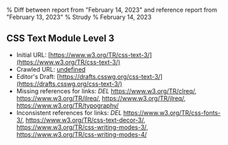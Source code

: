 % Diff between report from "February 14, 2023" and reference report from "February 13, 2023"
% Strudy
% February 14, 2023

## CSS Text Module Level 3

- Initial URL: [https://www.w3.org/TR/css-text-3/](https://www.w3.org/TR/css-text-3/)
- Crawled URL: [undefined](undefined)
- Editor's Draft: [https://drafts.csswg.org/css-text-3/](https://drafts.csswg.org/css-text-3/)
- Missing references for links: *DEL* https://www.w3.org/TR/clreq/, https://www.w3.org/TR/ilreq/, https://www.w3.org/TR/jlreq/, https://www.w3.org/TR/typography/
- Inconsistent references for links: *DEL* https://www.w3.org/TR/css-fonts-3/, https://www.w3.org/TR/css-text-decor-3/, https://www.w3.org/TR/css-writing-modes-3/, https://www.w3.org/TR/css-writing-modes-4/



